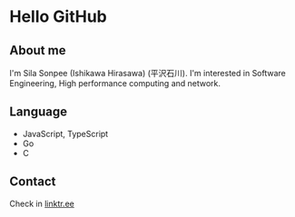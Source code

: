 # Hello GitHub
## About me
I'm Sila Sonpee (Ishikawa Hirasawa) (平沢石川). I'm interested in Software Engineering, High performance computing and network.
## Language
- JavaScript, TypeScript
- Go
- C
## Contact
Check in [linktr.ee](https://linktr.ee/hirasawa_au)

